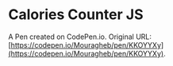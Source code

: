 # Calories Counter JS

A Pen created on CodePen.io. Original URL: [https://codepen.io/Mouragheb/pen/KKOYYXy](https://codepen.io/Mouragheb/pen/KKOYYXy).

